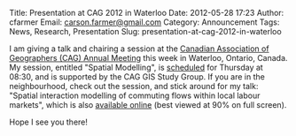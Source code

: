 Title: Presentation at CAG 2012 in Waterloo
Date: 2012-05-28 17:23
Author: cfarmer
Email: carson.farmer@gmail.com
Category: Announcement
Tags: News, Research, Presentation
Slug: presentation-at-cag-2012-in-waterloo

I am giving a talk and chairing a session at the [Canadian Association
of Geographers (CAG) Annual Meeting][] this week in Waterloo, Ontario,
Canada. My session, entitled "Spatial Modelling", is [scheduled][] for
Thursday at 08:30, and is supported by the CAG GIS Study Group. If you
are in the neighbourhood, check out the session, and stick around for my
talk: "Spatial interaction modelling of commuting flows within local
labour markets", which is also [available online][] (best viewed at 90%
on full screen).

Hope I see you there!

[Canadian Association of Geographers (CAG) Annual Meeting]: http://www.cag2012.org/
[scheduled]: http://www.cag2012.org/program.html
[available online]: /presentations/cag_2012/
